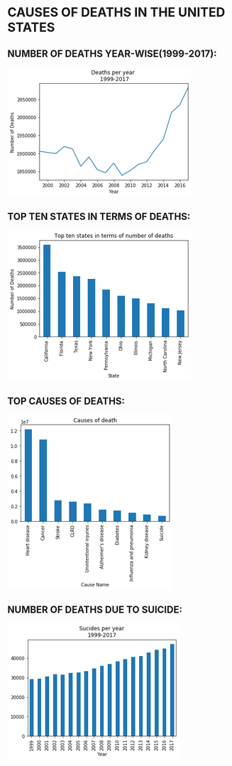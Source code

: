 # CAUSES OF DEATHS IN THE UNITED STATES

## NUMBER OF DEATHS YEAR-WISE(1999-2017):
<img src="./deathspy.png"/>

## TOP TEN STATES IN TERMS OF DEATHS:
<img src="./top10.png"/>

## TOP CAUSES OF DEATHS:
<img src="./causes.png"/>

## NUMBER OF DEATHS DUE TO SUICIDE:
<img src="./suicides.png"/>
